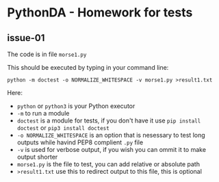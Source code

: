 # PythonDA - Homework for tests

## issue-01

The code is in file `morse1.py`

This should be executed by typing in your command line:

    python -m doctest -o NORMALIZE_WHITESPACE -v morse1.py >result1.txt

Here:
- `python` or `python3` is your Python executor
- `-m` to run a module
- `doctest` is a module for tests, if you don't have it use `pip install doctest` or `pip3 install doctest`
- `-o NORMALIZE_WHITESPACE` is an option that is nesessary to test long outputs while havind PEP8 complient `.py` file
- `-v` is used for verbose output, if you wish you can ommit it to make output shorter
- `morse1.py` is the file to test, you can add relative or absolute path
- `>result1.txt` use this to redirect output to this file, this is optional

